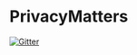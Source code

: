 # PrivacyMatters

[![Gitter](https://badges.gitter.im/WorldOfWebsites/PrivacyMatters.svg)](https://gitter.im/WorldOfWebsites/PrivacyMatters?utm_source=badge&utm_medium=badge&utm_campaign=pr-badge&utm_content=badge)